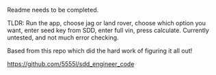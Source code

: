 Readme needs to be completed.

TLDR: Run the app, choose jag or land rover, choose which option you want, enter seed key from SDD, enter full vin, press calculate. Currently untested, and not much error checking.

Based from this repo which did the hard work of figuring it all out!

https://github.com/5555l/sdd_engineer_code